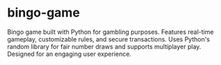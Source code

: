 # bingo-game
Bingo game built with Python for gambling purposes. Features real-time gameplay, customizable rules, and secure transactions. Uses Python's random library for fair number draws and supports multiplayer play. Designed for an engaging user experience.

